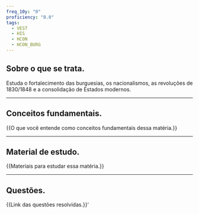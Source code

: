 ```yaml
---
freq_10y: "0"
proficiency: "0.0"
tags:
  - VEST
  - HIS
  - HCON
  - HCON_BURG
---
```

## Sobre o que se trata.

Estuda o fortalecimento das burguesias, os nacionalismos, as revoluções de 1830/1848 e a consolidação de Estados modernos.

--- 
## Conceitos fundamentais.

{{O que você entende como conceitos fundamentais dessa matéria.}}

---
## Material de estudo.

{{Materiais para estudar essa matéria.}}

--- 
## Questões.

{{Link das questões resolvidas.}}'